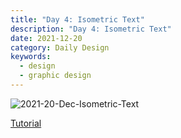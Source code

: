 ```yaml
---
title: "Day 4: Isometric Text"
description: "Day 4: Isometric Text"
date: 2021-12-20 
category: Daily Design
keywords: 
  - design
  - graphic design
---
```


![2021-20-Dec-Isometric-Text](https://user-images.githubusercontent.com/3475947/146859441-e8a1ea6e-b4a2-4045-8805-3fdf31250ada.png)

[Tutorial](https://www.youtube.com/watch?v=52CXdiK-zgg)
